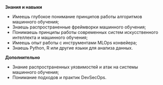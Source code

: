 **Знания и навыки**

- Имеешь глубокое понимание принципов работы алгоритмов машинного обучения;
- Знаешь распространенные фреймворки машинного обучения;
- Понимаешь принципы работы современных систем искусственного интеллекта и машинного обучения;
- Имеешь опыт работы с инструментами MLOps конвейера;
- Знаешь Python, R или другие языки для анализа данных.

**Дополнительно**

- Знание распространенных уязвимостей и атак на системы машинного обучения;
- Понимание подходов и практик DevSecOps.